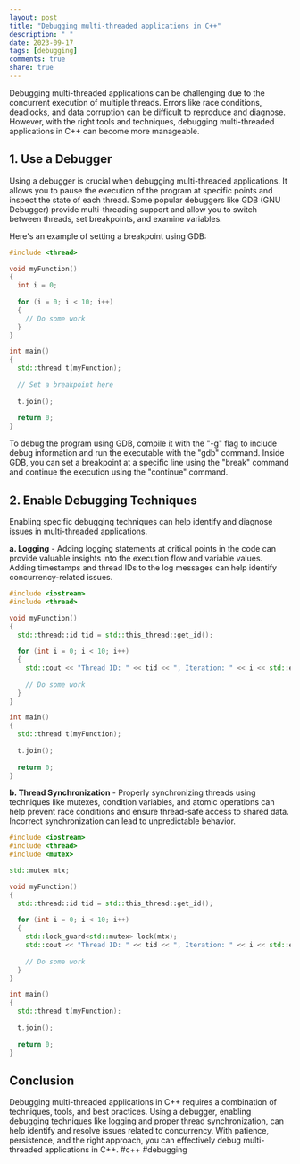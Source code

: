 ```yaml
---
layout: post
title: "Debugging multi-threaded applications in C++"
description: " "
date: 2023-09-17
tags: [debugging]
comments: true
share: true
---
```


Debugging multi-threaded applications can be challenging due to the concurrent execution of multiple threads. Errors like race conditions, deadlocks, and data corruption can be difficult to reproduce and diagnose. However, with the right tools and techniques, debugging multi-threaded applications in C++ can become more manageable.

## 1. Use a Debugger

Using a debugger is crucial when debugging multi-threaded applications. It allows you to pause the execution of the program at specific points and inspect the state of each thread. Some popular debuggers like GDB (GNU Debugger) provide multi-threading support and allow you to switch between threads, set breakpoints, and examine variables.

Here's an example of setting a breakpoint using GDB:

```c++
#include <thread>

void myFunction()
{
  int i = 0;
  
  for (i = 0; i < 10; i++)
  {
    // Do some work
  }
}

int main()
{
  std::thread t(myFunction);
  
  // Set a breakpoint here
  
  t.join();
  
  return 0;
}
```

To debug the program using GDB, compile it with the "-g" flag to include debug information and run the executable with the "gdb" command. Inside GDB, you can set a breakpoint at a specific line using the "break" command and continue the execution using the "continue" command.

## 2. Enable Debugging Techniques

Enabling specific debugging techniques can help identify and diagnose issues in multi-threaded applications. 

**a. Logging** - Adding logging statements at critical points in the code can provide valuable insights into the execution flow and variable values. Adding timestamps and thread IDs to the log messages can help identify concurrency-related issues.

```c++
#include <iostream>
#include <thread>

void myFunction()
{
  std::thread::id tid = std::this_thread::get_id();
  
  for (int i = 0; i < 10; i++)
  {
    std::cout << "Thread ID: " << tid << ", Iteration: " << i << std::endl;
    
    // Do some work
  }
}

int main()
{
  std::thread t(myFunction);
  
  t.join();
  
  return 0;
}
```

**b. Thread Synchronization** - Properly synchronizing threads using techniques like mutexes, condition variables, and atomic operations can help prevent race conditions and ensure thread-safe access to shared data. Incorrect synchronization can lead to unpredictable behavior.

```c++
#include <iostream>
#include <thread>
#include <mutex>

std::mutex mtx;

void myFunction()
{
  std::thread::id tid = std::this_thread::get_id();
  
  for (int i = 0; i < 10; i++)
  {
    std::lock_guard<std::mutex> lock(mtx);
    std::cout << "Thread ID: " << tid << ", Iteration: " << i << std::endl;
    
    // Do some work
  }
}

int main()
{
  std::thread t(myFunction);
  
  t.join();
  
  return 0;
}
```

## Conclusion

Debugging multi-threaded applications in C++ requires a combination of techniques, tools, and best practices. Using a debugger, enabling debugging techniques like logging and proper thread synchronization, can help identify and resolve issues related to concurrency. With patience, persistence, and the right approach, you can effectively debug multi-threaded applications in C++. #c++ #debugging